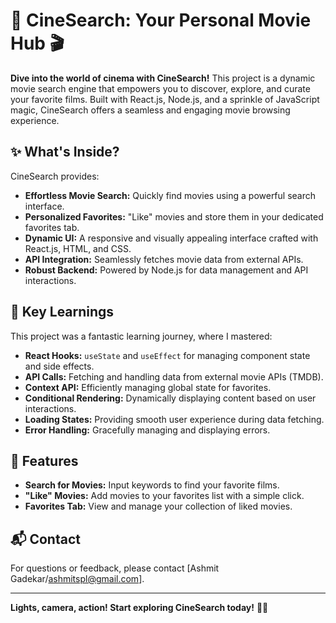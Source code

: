# 🍿 CineSearch: Your Personal Movie Hub 🎬

**Dive into the world of cinema with CineSearch!** This project is a dynamic movie search engine that empowers you to discover, explore, and curate your favorite films. Built with React.js, Node.js, and a sprinkle of JavaScript magic, CineSearch offers a seamless and engaging movie browsing experience.

## ✨ What's Inside?

CineSearch provides:

* **Effortless Movie Search:** Quickly find movies using a powerful search interface.
* **Personalized Favorites:** "Like" movies and store them in your dedicated favorites tab.
* **Dynamic UI:** A responsive and visually appealing interface crafted with React.js, HTML, and CSS.
* **API Integration:** Seamlessly fetches movie data from external APIs.
* **Robust Backend:** Powered by Node.js for data management and API interactions.

## 🚀 Key Learnings

This project was a fantastic learning journey, where I mastered:

* **React Hooks:** `useState` and `useEffect` for managing component state and side effects.
* **API Calls:** Fetching and handling data from external movie APIs (TMDB).
* **Context API:** Efficiently managing global state for favorites.
* **Conditional Rendering:** Dynamically displaying content based on user interactions.
* **Loading States:** Providing smooth user experience during data fetching.
* **Error Handling:** Gracefully managing and displaying errors.

## 🍿 Features

* **Search for Movies:** Input keywords to find your favorite films.
* **"Like" Movies:** Add movies to your favorites list with a simple click.
* **Favorites Tab:** View and manage your collection of liked movies.

## 📬 Contact

For questions or feedback, please contact [Ashmit Gadekar/ashmitspl@gmail.com].

---

**Lights, camera, action! Start exploring CineSearch today!** 🌟🎥
 
